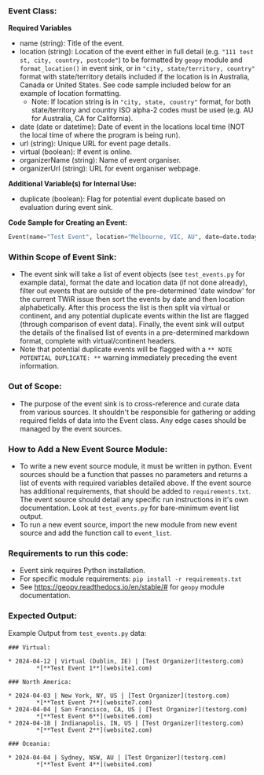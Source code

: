 ### Event Class:
**Required Variables**
- name (string): Title of the event.
- location (string): Location of the event either in full detail (e.g. `"111 test st, city, country, postcode"`) to be formatted by `geopy` module and `format_location()` in event sink, or in `"city, state/territory, country"` format with state/territory details included if the location is in Australia, Canada or United States. See code sample included below for an example of location formatting.
    - Note: If location string is in `"city, state, country"` format, for both state/territory and country ISO alpha-2 codes must be used (e.g. AU for Australia, CA for California).
- date (date or datetime): Date of event in the locations local time (NOT the local time of where the program is being run).
- url (string): Unique URL for event page details.
- virtual (boolean): If event is online.
- organizerName (string): Name of event organiser.
- organizerUrl (string): URL for event organiser webpage.

**Additional Variable(s) for Internal Use:**
- duplicate (boolean): Flag for potential event duplicate based on evaluation during event sink. 

**Code Sample for Creating an Event:**
```py
Event(name="Test Event", location="Melbourne, VIC, AU", date=date.today(), url="website3.com", virtual=True, organizerName="Test Organizer", organizerUrl="testorg.com")
```

### Within Scope of Event Sink:
- The event sink will take a list of event objects (see `test_events.py` for example data), format the date and location data (if not done already), filter out events that are outside of the pre-determined 'date window' for the current TWiR issue then sort the events by date and then location alphabetically. After this process the list is then split via virtual or continent, and any potential duplicate events within the list are flagged (through comparison of event data). Finally, the event sink will output the details of the finalised list of events in a pre-determined markdown format, complete with virtual/continent headers.
- Note that potential duplicate events will be flagged with a `** NOTE POTENTIAL DUPLICATE: **` warning immediately preceding the event information.


### Out of Scope:
- The purpose of the event sink is to cross-reference and curate data from various sources. It shouldn't be responsible for gathering or adding required fields of data into the Event class. Any edge cases should be managed by the event sources.

### How to Add a New Event Source Module:
- To write a new event source module, it must be written in python. Event sources should be a function that passes no parameters and returns a list of events with required variables detailed above. If the event source has additional requirements, that should be added to `requirements.txt`. The event source should detail any specific run instructions in it's own documentation. Look at `test_events.py` for bare-minimum event list output.
- To run a new event source, import the new module from new event source and add the function call to `event_list`.

### Requirements to run this code:
- Event sink requires Python installation.
- For specific module requirements: `pip install -r requirements.txt`
- See https://geopy.readthedocs.io/en/stable/# for `geopy` module documentation.

### Expected Output:
Example Output from `test_events.py` data:
```
### Virtual:

* 2024-04-12 | Virtual (Dublin, IE) | [Test Organizer](testorg.com)
        *[**Test Event 1**](website1.com)

### North America:

* 2024-04-03 | New York, NY, US | [Test Organizer](testorg.com)
        *[**Test Event 7**](website7.com)
* 2024-04-04 | San Francisco, CA, US | [Test Organizer](testorg.com)
        *[**Test Event 6**](website6.com)
* 2024-04-18 | Indianapolis, IN, US | [Test Organizer](testorg.com)
        *[**Test Event 2**](website2.com)

### Oceania:

* 2024-04-04 | Sydney, NSW, AU | [Test Organizer](testorg.com)
        *[**Test Event 4**](website4.com)
```

